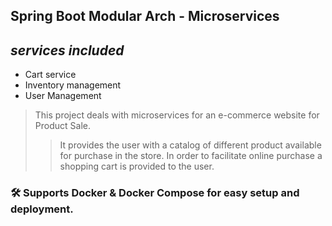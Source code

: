 ## Spring Boot Modular Arch - Microservices

## _services included_
* Cart service
* Inventory management
* User Management

> This project deals with microservices for an e-commerce website for Product Sale. 
> >It provides the user with a catalog of different product available for purchase in the store. In order to facilitate online purchase a shopping cart is provided to the user.
 
### 🛠️ Supports Docker & Docker Compose for easy setup and deployment.